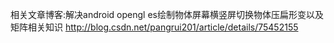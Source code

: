 相关文章博客:解决android opengl es绘制物体屏幕横竖屏切换物体压扁形变以及矩阵相关知识
http://blog.csdn.net/pangrui201/article/details/75452155
